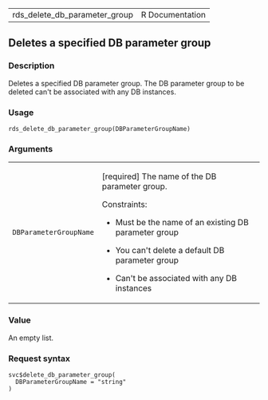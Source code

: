 <table style="width: 100%;">
<tbody>
<tr class="odd">
<td>rds_delete_db_parameter_group</td>
<td style="text-align: right;">R Documentation</td>
</tr>
</tbody>
</table>

## Deletes a specified DB parameter group

### Description

Deletes a specified DB parameter group. The DB parameter group to be
deleted can't be associated with any DB instances.

### Usage

    rds_delete_db_parameter_group(DBParameterGroupName)

### Arguments

<table>
<colgroup>
<col style="width: 35%" />
<col style="width: 65%" />
</colgroup>
<tbody>
<tr class="odd">
<td><code
id="rds_delete_db_parameter_group_:_DBParameterGroupName">DBParameterGroupName</code></td>
<td><p>[required] The name of the DB parameter group.</p>
<p>Constraints:</p>
<ul>
<li><p>Must be the name of an existing DB parameter group</p></li>
<li><p>You can't delete a default DB parameter group</p></li>
<li><p>Can't be associated with any DB instances</p></li>
</ul></td>
</tr>
</tbody>
</table>

### Value

An empty list.

### Request syntax

    svc$delete_db_parameter_group(
      DBParameterGroupName = "string"
    )
